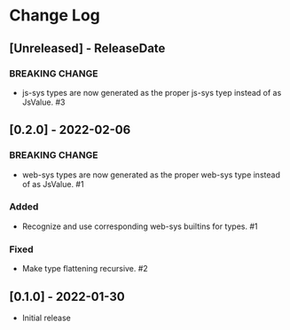 # Change Log

## [Unreleased] - ReleaseDate

### BREAKING CHANGE

- js-sys types are now generated as the proper js-sys tyep instead of as JsValue. #3

## [0.2.0] - 2022-02-06

### BREAKING CHANGE

- web-sys types are now generated as the proper web-sys type instead of as JsValue. #1

### Added

- Recognize and use corresponding web-sys builtins for types. #1

### Fixed

- Make type flattening recursive. #2

## [0.1.0] - 2022-01-30

- Initial release
